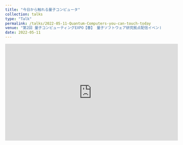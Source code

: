 ```yaml
---
title: "今日から触れる量子コンピュータ"
collection: talks
type: "Talk"
permalink: /talks/2022-05-11-Quantum-Computers-you-can-touch-today
venue: "第2回 量子コンピューティングEXPO【春】 量子ソフトウェア研究拠点配信イベント"
date: 2022-05-11
---
```


<iframe width="560" height="315" src="https://www.youtube.com/embed/slaTRx_dDSw" title="YouTube video player" frameborder="0" allow="accelerometer; autoplay; clipboard-write; encrypted-media; gyroscope; picture-in-picture; web-share" allowfullscreen></iframe>
